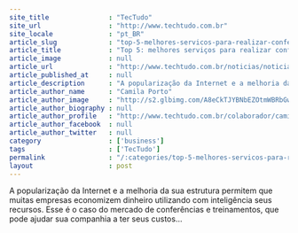 ```yaml
---
site_title               : "TecTudo"
site_url                 : "http://www.techtudo.com.br"
site_locale              : "pt_BR"
article_slug             : "top-5-melhores-servicos-para-realizar-conferencias-e-treinamentos-online"
article_title            : "Top 5: melhores serviços para realizar conferências e treinamentos online"
article_image            : null
article_url              : "http://www.techtudo.com.br/noticias/noticia/2012/07/top-5-melhores-servicos-para-realizar-conferencias-e-treinamentos-online.html"
article_published_at     : null
article_description      : "A popularização da Internet e a melhoria da sua estrutura permitem que muitas empresas economizem dinheiro utilizando com inteligência seus recursos. Esse é o caso do mercado de conferências e treinamentos, que pode ajudar sua companhia a ter seus custos..."
article_author_name      : "Camila Porto"
article_author_image     : "http://s2.glbimg.com/A8eCkTJYBNbEZOtmWBRbGwZRonY=/30x30/s2.glbimg.com/LKAfSMrg1T98nZnQN7-ZXDY-xME=/140x140/s.glbimg.com/po/tt2/f/original/2013/11/12/camila.jpg"
article_author_biography : null
article_author_profile   : "http://www.techtudo.com.br/colaborador/camila-porto.html"
article_author_facebook  : null
article_author_twitter   : null
category                 : ['business']
tags                     : ['TecTudo']
permalink                : "/:categories/top-5-melhores-servicos-para-realizar-conferencias-e-treinamentos-online/"
layout                   : post
---
```


A popularização da Internet e a melhoria da sua estrutura permitem que muitas empresas economizem dinheiro utilizando com inteligência seus recursos. Esse é o caso do mercado de conferências e treinamentos, que pode ajudar sua companhia a ter seus custos...
